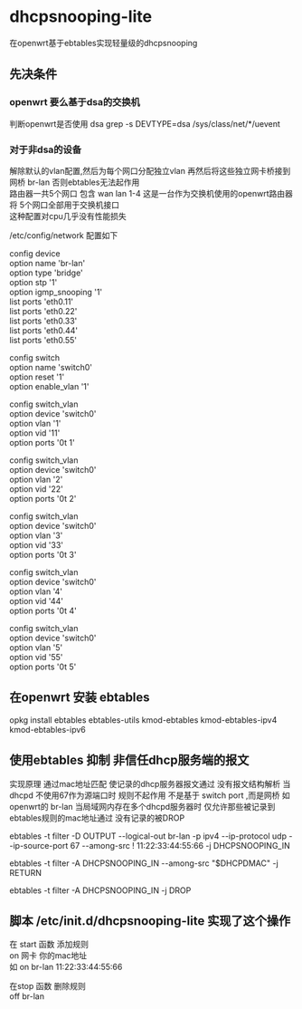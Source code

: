 # dhcpsnooping-lite
在openwrt基于ebtables实现轻量级的dhcpsnooping

## 先决条件
### openwrt 要么基于dsa的交换机 
判断openwrt是否使用 dsa 
grep -s DEVTYPE=dsa /sys/class/net/*/uevent

### 对于非dsa的设备
解除默认的vlan配置,然后为每个网口分配独立vlan 再然后将这些独立网卡桥接到网桥 br-lan 
否则ebtables无法起作用  
路由器一共5个网口 包含 wan lan 1-4  这是一台作为交换机使用的openwrt路由器 将 5个网口全部用于交换机接口  
这种配置对cpu几乎没有性能损失 
 
/etc/config/network 配置如下  



config device  
	option name 'br-lan'  
	option type 'bridge'  
	option stp '1'  
	option igmp_snooping '1'  
	list ports 'eth0.11'  
	list ports 'eth0.22'  
	list ports 'eth0.33'  
	list ports 'eth0.44'  
	list ports 'eth0.55'  
  
config switch  
	option name 'switch0'  
	option reset '1'  
	option enable_vlan '1'  
  
config switch_vlan  
	option device 'switch0'  
	option vlan '1'  
	option vid '11'  
	option ports '0t 1'  

config switch_vlan  
	option device 'switch0'  
	option vlan '2'  
	option vid '22'  
	option ports '0t 2'  
  
config switch_vlan  
	option device 'switch0'   
	option vlan '3'  
	option vid '33'  
	option ports '0t 3'  
  
config switch_vlan  
	option device 'switch0'  
	option vlan '4'  
	option vid '44'  
	option ports '0t 4'  
  
config switch_vlan  
	option device 'switch0'  
	option vlan '5'  
	option vid '55'  
	option ports '0t 5'  

## 在openwrt 安装 ebtables
opkg install ebtables ebtables-utils kmod-ebtables kmod-ebtables-ipv4 kmod-ebtables-ipv6 

 
## 使用ebtables 抑制 非信任dhcp服务端的报文
 实现原理 通过mac地址匹配 使记录的dhcp服务器报文通过 
 没有报文结构解析  当dhcpd 不使用67作为源端口时 规则不起作用
 不是基于 switch port ,而是网桥 如 openwrt的 br-lan
 当局域网内存在多个dhcpd服务器时 仅允许那些被记录到ebtables规则的mac地址通过 没有记录的被DROP
 
 ebtables -t filter -D OUTPUT --logical-out br-lan  -p ipv4 --ip-protocol udp  --ip-source-port  67 --among-src ! 11:22:33:44:55:66 -j DHCPSNOOPING_IN
 
 ebtables -t filter -A DHCPSNOOPING_IN --among-src "$DHCPDMAC" -j RETURN
 
 ebtables -t filter -A DHCPSNOOPING_IN -j DROP
 

## 脚本 /etc/init.d/dhcpsnooping-lite 实现了这个操作

 在 start 函数 添加规则  
 on 网卡 你的mac地址  
 如 on br-lan 11:22:33:44:55:66  

在stop 函数 删除规则  
off br-lan  

 


 
 

 
